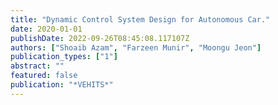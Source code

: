 ```yaml
---
title: "Dynamic Control System Design for Autonomous Car."
date: 2020-01-01
publishDate: 2022-09-26T08:45:08.117107Z
authors: ["Shoaib Azam", "Farzeen Munir", "Moongu Jeon"]
publication_types: ["1"]
abstract: ""
featured: false
publication: "*VEHITS*"
---
```


